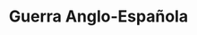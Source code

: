 ﻿---
title: "Guerra Anglo-Española"
permalink: periodes_725.html
layout: periode
dataInici: 1796-08-18
dataFi: 1802-03-25
sidebar: periodes
pares:
  - id: 368
    title: "Guerras revolucionarias francesas"
    dataInici: "(1792-04-20)"
    dataFi: "(1802-03-25)"

fills:
  - id: 726
    title: "Batalla del Cabo de San Vicente"
    dataInici: "(1797-02-14)"

jocsPrincipals:
jocsEscenaris:
jocsEpoca:
jocsEpocaEscenaris:
---
